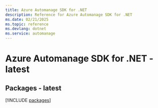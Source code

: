 ```yaml
---
title: Azure Automanage SDK for .NET
description: Reference for Azure Automanage SDK for .NET
ms.date: 02/21/2025
ms.topic: reference
ms.devlang: dotnet
ms.service: automanage
---
```

# Azure Automanage SDK for .NET - latest
## Packages - latest
[!INCLUDE [packages](automanage-index.md)]